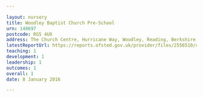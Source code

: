 ```yaml
---

layout: nursery
title: Woodley Baptist Church Pre-School
urn: 148697
postcode: RG5 4UX
address: The Church Centre, Hurricane Way, Woodley, Reading, Berkshire, RG5 4UX
latestReportUrl: https://reports.ofsted.gov.uk/provider/files/2556510/urn/148697.pdf
teaching: 1
development: 1
leadership: 1
outcomes: 1
overall: 1
date: 8 January 2016

---
```

